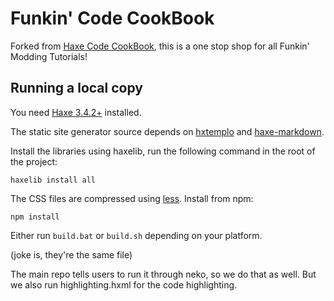 # Funkin' Code CookBook

Forked from [Haxe Code CookBook](https://github.com/HaxeFoundation/code-cookbook), this is a one stop shop for all Funkin' Modding Tutorials!

## Running a local copy

You need [Haxe 3.4.2+](https://haxe.org/download/list/) installed.

The static site generator source depends on [hxtemplo](https://lib.haxe.org/p/hxtemplo) and [haxe-markdown](https://lib.haxe.org/p/markdown).

Install the libraries using haxelib, run the following command in the root of the project:
```
haxelib install all
```
The CSS files are compressed using [less](http://lesscss.org/#using-less). 
Install from npm:
```
npm install
```

Either run `build.bat` or `build.sh` depending on your platform.

(joke is, they're the same file)

The main repo tells users to run it through neko, so we do that as well. But we also run highlighting.hxml for the code highlighting.